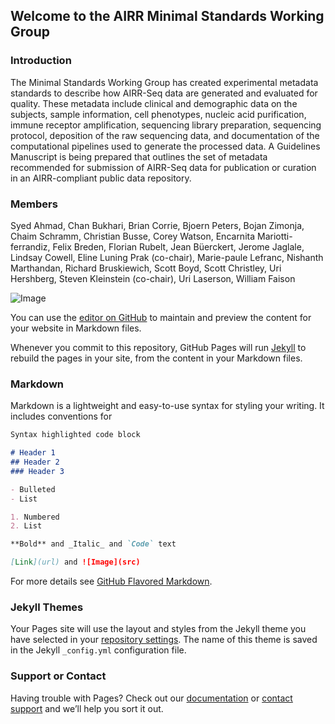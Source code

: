 ## Welcome to the AIRR Minimal Standards Working Group

### Introduction

The Minimal Standards Working Group has created experimental metadata standards to describe how AIRR-Seq data are generated and evaluated for quality. These metadata include clinical and demographic data on the subjects, sample information, cell phenotypes, nucleic acid purification, immune receptor amplification, sequencing library preparation, sequencing protocol, deposition of the raw sequencing data, and documentation of the computational pipelines used to generate the processed data. A Guidelines Manuscript is being prepared that outlines the set of metadata recommended for submission of AIRR-Seq data for publication or curation in an AIRR-compliant public data repository.

### Members
Syed Ahmad, Chan Bukhari, Brian Corrie, Bjoern Peters, Bojan Zimonja, Chaim Schramm, Christian Busse, Corey Watson, Encarnita Mariotti-ferrandiz, Felix Breden, Florian Rubelt, Jean Büerckert, Jerome Jaglale, Lindsay Cowell, Eline Luning Prak (co-chair), Marie-paule Lefranc, Nishanth Marthandan, Richard Bruskiewich, Scott Boyd, Scott Christley, Uri Hershberg, Steven Kleinstein (co-chair), Uri Laserson, William Faison


![Image](https://github.com/airr-community/airr-standards/blob/master/Images/accepted-data-elements.png)

You can use the [editor on GitHub](https://github.com/airr-community/airr-standards/edit/master/index.md) to maintain and preview the content for your website in Markdown files.

Whenever you commit to this repository, GitHub Pages will run [Jekyll](https://jekyllrb.com/) to rebuild the pages in your site, from the content in your Markdown files.

### Markdown

Markdown is a lightweight and easy-to-use syntax for styling your writing. It includes conventions for

```markdown
Syntax highlighted code block

# Header 1
## Header 2
### Header 3

- Bulleted
- List

1. Numbered
2. List

**Bold** and _Italic_ and `Code` text

[Link](url) and ![Image](src)
```

For more details see [GitHub Flavored Markdown](https://guides.github.com/features/mastering-markdown/).

### Jekyll Themes

Your Pages site will use the layout and styles from the Jekyll theme you have selected in your [repository settings](https://github.com/airr-community/airr-standards/settings). The name of this theme is saved in the Jekyll `_config.yml` configuration file.

### Support or Contact

Having trouble with Pages? Check out our [documentation](https://help.github.com/categories/github-pages-basics/) or [contact support](https://github.com/contact) and we’ll help you sort it out.
